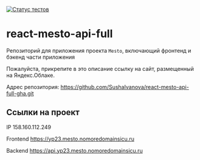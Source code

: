 [![Статус тестов](../../actions/workflows/tests.yml/badge.svg)](../../actions/workflows/tests.yml)

# react-mesto-api-full
Репозиторий для приложения проекта `Mesto`, включающий фронтенд и бэкенд части приложения 
  
Пожалуйста, прикрепите в это описание ссылку на сайт, размещенный на Яндекс.Облаке.

Адрес репозитория: https://github.com/SushaIvanova/react-mesto-api-full-gha.git

## Ссылки на проект

IP 158.160.112.249

Frontend https://yp23.mesto.nomoredomainsicu.ru

Backend https://api.yp23.mesto.nomoredomainsicu.ru
